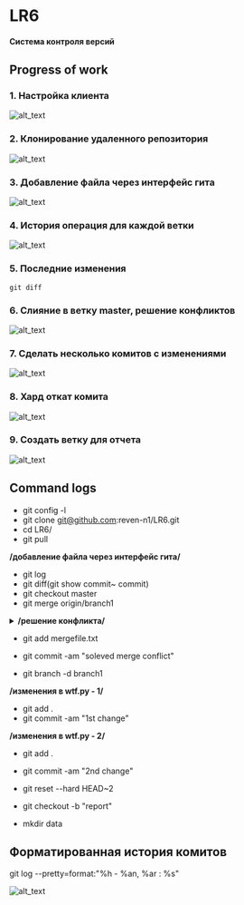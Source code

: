# LR6
#### Система контроля версий

## Progress of work

### 1. Настройка клиента
![alt_text](data/config.png "git config")

### 2. Клонирование удаленного репозитория
![alt_text](data/clone.png "git lone")

### 3. Добавление файла через интерфейс гита
![alt_text](data/git_int.png "git interface")
### 4. История операция для каждой ветки
![alt_text](data/full-log.png "git log")
### 5. Последние изменения
    git diff
### 6. Слияние в ветку master, решение конфликтов
![alt_text](data/merge.png "git merge")
### 7. Сделать несколько комитов с изменениями
![alt_text](data/2commits+branch.png "2commits+branch")
### 8. Хард откат комита
![alt_text](data/reset_hard.png "git reset")
### 9. Создать ветку для отчета
![alt_text](data/report_branch.png "git branch -b 'branch_name'")
## Command logs

- git config -l
- git clone git@github.com:reven-n1/LR6.git
- cd LR6/
- git pull

**/добавление файла через интерфейс гита/**

- git log
- git diff(git show commit~ commit)
- git checkout master
- git merge origin/branch1

**<details><summary>/решение конфликта/</summary>**

before

![alt_text](data/conflict.png "conflict")

after

![alt_text](data/nano_solved_conflict.png "conflict")</details>


- git add mergefile.txt 
- git commit -am "soleved merge conflict"

- git branch -d branch1

**/изменения в wtf.py - 1/**
- git add .
- git commit -am "1st change"

**/изменения в wtf.py - 2/**
- git add .
- git commit -am "2nd change"
- git reset --hard HEAD~2
- git checkout -b "report"

- mkdir data

## Форматированная история комитов

git log --pretty=format:"%h - %an, %ar : %s"

![alt_text](data/formated_log.png "formated git log")
